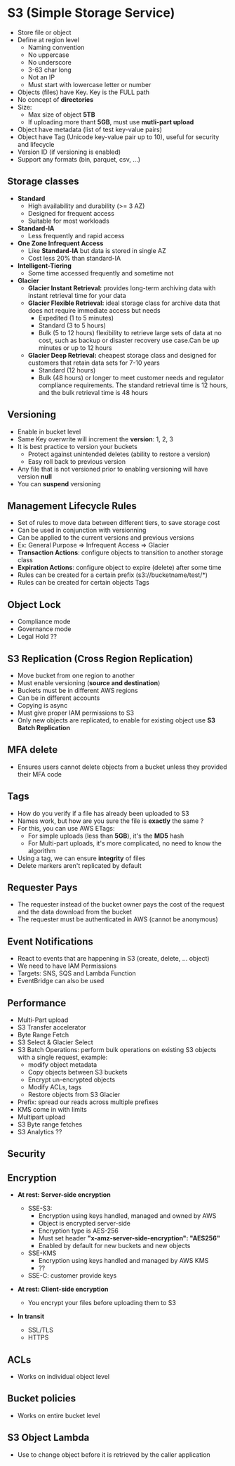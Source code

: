 # S3 (Simple Storage Service)

- Store file or object
- Define at region level
  - Naming convention
  - No uppercase
  - No underscore
  - 3-63 char long
  - Not an IP
  - Must start with lowercase letter or number
- Objects (files) have Key. Key is the FULL path
- No concept of **directories**
- Size:
  - Max size of object **5TB**
  - If uploading more thant **5GB**, must use **mutli-part upload**
- Object have metadata (list of test key-value pairs)
- Object have Tag (Unicode key-value pair up to 10), useful for security and lifecycle
- Version ID (if versioning is enabled)
- Support any formats (bin, parquet, csv, ...)

## Storage classes

- **Standard**
  - High availability and durability (>= 3 AZ)
  - Designed for frequent access
  - Suitable for most workloads
- **Standard-IA**
  - Less frequently and rapid access  
- **One Zone Infrequent Access**
  - Like **Standard-IA** but data is stored in single AZ
  - Cost less 20% than standard-IA
- **Intelligent-Tiering**  
  - Some time accessed frequently and sometime not
- **Glacier**
  - **Glacier Instant Retrieval:** provides long-term archiving data with instant retrieval time for your data
  - **Glacier Flexible Retrieval:** ideal storage class for archive data that does not require immediate access but needs
    - Expedited (1 to 5 minutes)
    - Standard (3 to 5 hours)
    - Bulk (5 to 12 hours)
  flexibility to retrieve large sets of data at no cost, such as backup or disaster recovery use case.Can be up minutes
  or up to 12 hours
  - **Glacier Deep Retrieval:** cheapest storage class and designed for customers that retain data sets for 7-10 years
    - Standard (12 hours)
    - Bulk (48 hours)
  or longer to meet customer needs and regulator compliance requirements. The standard retrieval time is 12 hours, and
  the bulk retrieval time is 48 hours

## Versioning

- Enable in bucket level
- Same Key overwrite will increment the **version**: 1, 2, 3
- It is best practice to version your buckets
  - Protect against unintended deletes (ability to restore a version)
  - Easy roll back to previous version
- Any file that is not versioned prior to enabling versioning will have version **null**
- You can **suspend** versioning

## Management Lifecycle Rules

- Set of rules to move data between different tiers, to save storage cost
- Can be used in conjunction with versionning
- Can be applied to the current versions and previous versions
- Ex: General Purpose => Infrequent Access => Glacier
- **Transaction Actions**: configure objects to transition to another storage class
- **Expiration Actions**: configure object to expire (delete) after some time
- Rules can be created for a certain prefix (s3://bucketname/test/*)
- Rules can be created for certain objects Tags

## Object Lock

- Compliance mode
- Governance mode
- Legal Hold ??

## S3 Replication (Cross Region Replication)

- Move bucket from one region to another
- Must enable versioning (**source and destination**)
- Buckets must be in different AWS regions
- Can be in different accounts
- Copying is async
- Must give proper IAM permissions to S3
- Only new objects are replicated, to enable for existing object use **S3 Batch Replication**

## MFA delete

- Ensures users cannot delete objects from a bucket unless they provided their MFA code

## Tags

- How do you verify if a file has already been uploaded to S3
- Names work, but how are you sure the file is **exactly** the same ?
- For this, you can use AWS ETags:
  - For simple uploads (less than **5GB**), it's the **MD5** hash
  - For Multi-part uploads, it's more complicated, no need to know the algorithm
- Using a tag, we can ensure **integrity** of files
- Delete markers aren't replicated by default

## Requester Pays

- The requester instead of the bucket owner pays the cost of the request and the data download from the bucket
- The requester must be authenticated in AWS (cannot be anonymous)

## Event Notifications

- React to events that are happening in S3 (create, delete, ... object)
- We need to have IAM Permissions
- Targets: SNS, SQS and Lambda Function
- EventBridge can also be used

## Performance

- Multi-Part upload
- S3 Transfer accelerator
- Byte Range Fetch
- S3 Select & Glacier Select
- S3 Batch Operations: perform bulk operations on existing S3 objects with a single request, example:
  - modify object metadata
  - Copy objects between S3 buckets
  - Encrypt un-encrypted objects
  - Modify ACLs, tags
  - Restore objects from S3 Glacier
- Prefix: spread our reads across multiple prefixes
- KMS come in with limits
- Multipart upload
- S3 Byte range fetches
- S3 Analytics ??

## Security

## Encryption

- **At rest: Server-side encryption**
  - SSE-S3:
    - Encryption using keys handled, managed and owned by AWS
    - Object is encrypted server-side
    - Encryption type is AES-256
    - Must set header **"x-amz-server-side-encryption": "AES256"**
    - Enabled by default for new buckets and new objects
  - SSE-KMS
    - Encryption using keys handled and managed by AWS KMS
    - ??
  - SSE-C: customer provide keys
- **At rest: Client-side encryption**
  - You encrypt your files before uploading them to S3  

- **In transit**
  - SSL/TLS
  - HTTPS

## ACLs

- Works on individual object level

## Bucket policies

- Works on entire bucket level

## S3 Object Lambda

- Use to change object before it is retrieved by the caller application
